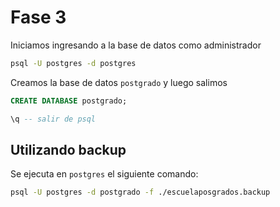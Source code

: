 # Fase 3

Iniciamos ingresando a la base de datos como administrador

```bash
psql -U postgres -d postgres
```

Creamos la base de datos `postgrado` y luego salimos

```sql
CREATE DATABASE postgrado;

\q -- salir de psql
```

## Utilizando backup

Se ejecuta en `postgres` el siguiente comando:

```bash
psql -U postgres -d postgrado -f ./escuelaposgrados.backup
```
